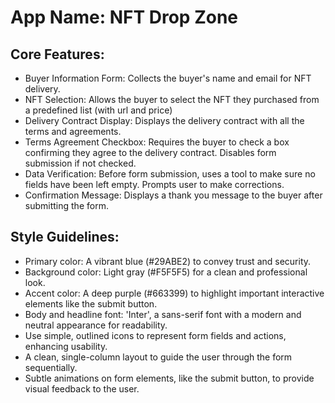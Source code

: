 # **App Name**: NFT Drop Zone

## Core Features:

- Buyer Information Form: Collects the buyer's name and email for NFT delivery.
- NFT Selection: Allows the buyer to select the NFT they purchased from a predefined list (with url and price)
- Delivery Contract Display: Displays the delivery contract with all the terms and agreements.
- Terms Agreement Checkbox: Requires the buyer to check a box confirming they agree to the delivery contract. Disables form submission if not checked.
- Data Verification: Before form submission, uses a tool to make sure no fields have been left empty. Prompts user to make corrections.
- Confirmation Message: Displays a thank you message to the buyer after submitting the form.

## Style Guidelines:

- Primary color: A vibrant blue (#29ABE2) to convey trust and security.
- Background color: Light gray (#F5F5F5) for a clean and professional look.
- Accent color: A deep purple (#663399) to highlight important interactive elements like the submit button.
- Body and headline font: 'Inter', a sans-serif font with a modern and neutral appearance for readability.
- Use simple, outlined icons to represent form fields and actions, enhancing usability.
- A clean, single-column layout to guide the user through the form sequentially.
- Subtle animations on form elements, like the submit button, to provide visual feedback to the user.